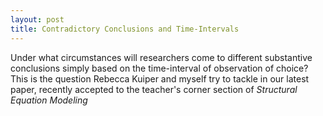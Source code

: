 ```yaml
---
layout: post
title: Contradictory Conclusions and Time-Intervals
---
```


Under what circumstances will researchers come to different substantive conclusions simply based on the time-interval of observation of choice?
This is the question Rebecca Kuiper and myself try to tackle in our latest paper, recently accepted to the teacher's corner section of *Structural Equation Modeling*
